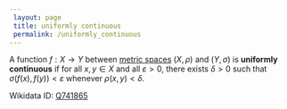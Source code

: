 ```yaml
---
 layout: page
 title: uniformly continuous
 permalink: /uniformly_continuous
---
```

A function $f:X\to Y$ between [metric spaces](https://defsmath.github.io/DefsMath/metric_space) $(X,\rho)$ and $(Y, \sigma)$ is **uniformly continuous** if for all $x,y \in X$ and all $\varepsilon > 0$, there exists $\delta > 0$ such that $\sigma(f(x), f(y)) < \varepsilon$ whenever $\rho(x,y) < \delta$.

Wikidata ID: [Q741865](https://www.wikidata.org/wiki/Q741865)